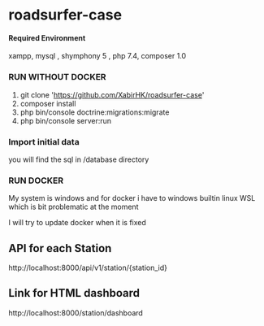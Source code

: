 # roadsurfer-case

#### Required Environment
xampp, mysql , shymphony 5 , php 7.4, composer 1.0

### RUN WITHOUT DOCKER

1. git clone 'https://github.com/XabirHK/roadsurfer-case'
2. composer install
3. php bin/console doctrine:migrations:migrate
4. php bin/console server:run

### Import initial data
you will find the sql in /database directory

### RUN DOCKER
My system is windows and for docker i have to windows builtin linux WSL
which is bit problematic at the moment

I will try to update docker when it is fixed

## API for each Station
http://localhost:8000/api/v1/station/{station_id}
## Link for HTML dashboard 
http://localhost:8000/station/dashboard